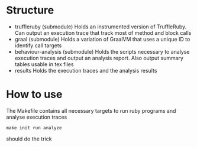 # Structure
- truffleruby (submodule)
Holds an instrumented version of TruffleRuby. Can output an execution trace that track most of method and block calls
- graal (submodule)
Holds a variation of GraalVM that uses a unique ID to identify call targets
- behaviour-analysis (submodule)
Holds the scripts necessary to analyse execution traces and output an analysis report.
Also output summary tables usable in tex files
- results
Holds the execution traces and the analysis results

# How to use
The Makefile contains all necessary targets to run ruby programs and analyse execution traces

    make init run analyze

should do the trick
